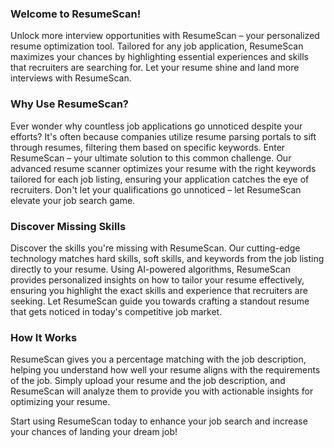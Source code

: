 ### Welcome to ResumeScan!

Unlock more interview opportunities with ResumeScan – your personalized resume optimization tool. Tailored for any job application, ResumeScan maximizes your chances by highlighting essential experiences and 
skills that recruiters are searching for. Let your resume shine and land more interviews with ResumeScan.

### Why Use ResumeScan?

Ever wonder why countless job applications go unnoticed despite your efforts? It's often because companies utilize resume parsing portals to sift through resumes, filtering them based on specific keywords. 
Enter ResumeScan – your ultimate solution to this common challenge. Our advanced resume scanner optimizes your resume with the right keywords tailored for each job listing, ensuring your application catches 
the eye of recruiters. Don't let your qualifications go unnoticed – let ResumeScan elevate your job search game.

### Discover Missing Skills

Discover the skills you're missing with ResumeScan. Our cutting-edge technology matches hard skills, soft skills, and keywords from the job listing directly to your resume. Using AI-powered algorithms, 
ResumeScan provides personalized insights on how to tailor your resume effectively, ensuring you highlight the exact skills and experience that recruiters are seeking. Let ResumeScan guide you towards crafting 
a standout resume that gets noticed in today's competitive job market.

### How It Works

ResumeScan gives you a percentage matching with the job description, helping you understand how well your resume aligns with the requirements of the job. Simply upload your resume and the job description, 
and ResumeScan will analyze them to provide you with actionable insights for optimizing your resume.

Start using ResumeScan today to enhance your job search and increase your chances of landing your dream job!
